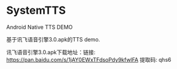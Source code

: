 # SystemTTS
Android Native TTS DEMO

基于讯飞语音引擎3.0.apk的TTS demo.

讯飞语音引擎3.0.apk下载地址：链接: https://pan.baidu.com/s/1jAY0EWxTFdsoPdy9kfwlFA 提取码: qhs6
